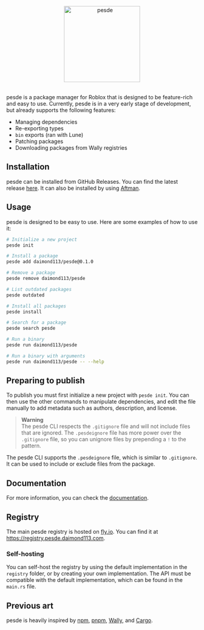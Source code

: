 <br>

<div align="center">
    <img src="https://raw.githubusercontent.com/daimond113/pesde/master/website/static/logo.svg" alt="pesde" width="200" />
</div>

<br>

pesde is a package manager for Roblox that is designed to be feature-rich and easy to use.
Currently, pesde is in a very early stage of development, but already supports the following features:

- Managing dependencies
- Re-exporting types
- `bin` exports (ran with Lune)
- Patching packages
- Downloading packages from Wally registries

## Installation

pesde can be installed from GitHub Releases. You can find the latest release [here](https://github.com/daimond113/pesde/releases).
It can also be installed by using [Aftman](https://github.com/LPGhatguy/aftman).

## Usage

pesde is designed to be easy to use. Here are some examples of how to use it:

```sh
# Initialize a new project
pesde init

# Install a package
pesde add daimond113/pesde@0.1.0

# Remove a package
pesde remove daimond113/pesde

# List outdated packages
pesde outdated

# Install all packages
pesde install

# Search for a package
pesde search pesde

# Run a binary
pesde run daimond113/pesde

# Run a binary with arguments
pesde run daimond113/pesde -- --help
```

## Preparing to publish

To publish you must first initialize a new project with `pesde init`. You can then use the other commands to manipulate dependencies, and edit the file
manually to add metadata such as authors, description, and license.

> **Warning**  
> The pesde CLI respects the `.gitignore` file and will not include files that are ignored. The `.pesdeignore` file has more power over the `.gitignore` file, so you can unignore files by prepending a `!` to the pattern.

The pesde CLI supports the `.pesdeignore` file, which is similar to `.gitignore`. It can be used to include or exclude files from the package.

## Documentation

For more information, you can check the [documentation](https://pesde.daimond113.com/docs).

## Registry

The main pesde registry is hosted on [fly.io](https://fly.io). You can find it at https://registry.pesde.daimond113.com.

### Self-hosting

You can self-host the registry by using the default implementation in the `registry` folder, or by creating your own implementation. The API
must be compatible with the default implementation, which can be found in the `main.rs` file.

## Previous art

pesde is heavily inspired by [npm](https://www.npmjs.com/), [pnpm](https://pnpm.io/), [Wally](https://wally.run), and [Cargo](https://doc.rust-lang.org/cargo/).
